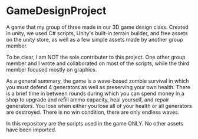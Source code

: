# GameDesignProject
A game that my group of three made in our 3D game design class. Created in unity, we used C# scripts, Unity's built-in terrain builder, and free assets on the unity store, as well as a few simple assets made by another group member.

To be clear, I am NOT the sole contributer to this project. One other group member and I wrote and collaborated on most of the scripts, while the third member focused mostly on graphics.

As a general summary, the game is a wave-based zombie survival in which you must defend 4 generators as well as preserving your own health. There is a brief time in between rounds during which you can spend money in a shop to upgrade and refill ammo capacity, heal yourself, and repair generators. You lose when either you lose all of your health or all generators are destroyed. There is no win condition, there are only endless waves.

In this repository are the scripts used in the game ONLY. No other assets have been imported.
